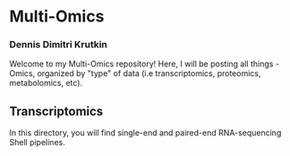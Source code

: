 # Multi-Omics
### Dennis Dimitri Krutkin
Welcome to my Multi-Omics repository! Here, I will be posting all things -Omics, organized by "type" of data (i.e transcriptomics, proteomics, metabolomics, etc).

## Transcriptomics
In this directory, you will find single-end and paired-end RNA-sequencing Shell pipelines. 

